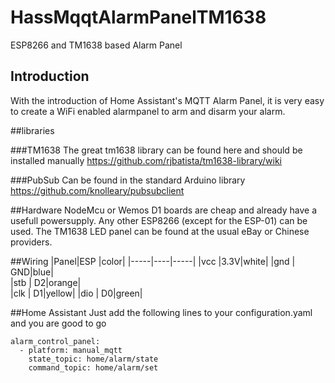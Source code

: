 # HassMqqtAlarmPanelTM1638
ESP8266 and TM1638 based Alarm Panel

## Introduction

With the introduction of Home Assistant's MQTT Alarm Panel, it is very easy to create a WiFi enabled alarmpanel to arm and disarm your alarm.

##libraries

###TM1638
The great tm1638 library can be found here and should be installed manually
https://github.com/rjbatista/tm1638-library/wiki

###PubSub
Can be found in the standard Arduino library
https://github.com/knolleary/pubsubclient

##Hardware
NodeMcu or Wemos D1 boards are cheap and already have a usefull powersupply. Any other ESP8266 (except for the ESP-01) can be used.
The TM1638 LED panel can be found at the usual eBay or Chinese providers.

##Wiring
|Panel|ESP |color|
|-----|----|-----|
|vcc  |3.3V|white|
|gnd  | GND|blue|   
|stb  |  D2|orange|      
|clk  |  D1|yellow|
|dio  |  D0|green|

##Home Assistant
Just add the following lines to your configuration.yaml and you are good to go
```
alarm_control_panel:
  - platform: manual_mqtt
    state_topic: home/alarm/state
    command_topic: home/alarm/set
```
